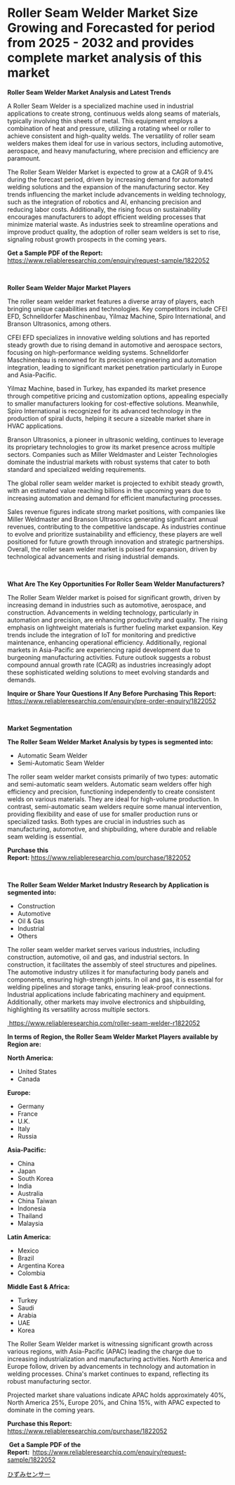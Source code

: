 <p><h1>Roller Seam Welder Market Size Growing and Forecasted for period from 2025 - 2032 and provides complete market analysis of this market</h1></p><p><strong>Roller Seam Welder Market Analysis and Latest Trends</strong></p>
<p><p>A Roller Seam Welder is a specialized machine used in industrial applications to create strong, continuous welds along seams of materials, typically involving thin sheets of metal. This equipment employs a combination of heat and pressure, utilizing a rotating wheel or roller to achieve consistent and high-quality welds. The versatility of roller seam welders makes them ideal for use in various sectors, including automotive, aerospace, and heavy manufacturing, where precision and efficiency are paramount.</p><p>The Roller Seam Welder Market is expected to grow at a CAGR of 9.4% during the forecast period, driven by increasing demand for automated welding solutions and the expansion of the manufacturing sector. Key trends influencing the market include advancements in welding technology, such as the integration of robotics and AI, enhancing precision and reducing labor costs. Additionally, the rising focus on sustainability encourages manufacturers to adopt efficient welding processes that minimize material waste. As industries seek to streamline operations and improve product quality, the adoption of roller seam welders is set to rise, signaling robust growth prospects in the coming years.</p></p>
<p><strong>Get a Sample PDF of the Report:&nbsp;</strong> <a href="https://www.reliableresearchiq.com/enquiry/request-sample/1822052?utm_campaign=1082&utm_medium=2&utm_source=Github&utm_content=ia&utm_term=27022025&utm_id=roller-seam-welder">https://www.reliableresearchiq.com/enquiry/request-sample/1822052</a></p>
<p>&nbsp;</p>
<p><strong>Roller Seam Welder Major Market Players</strong></p>
<p><p>The roller seam welder market features a diverse array of players, each bringing unique capabilities and technologies. Key competitors include CFEI EFD, Schnelldorfer Maschinenbau, Yilmaz Machine, Spiro International, and Branson Ultrasonics, among others.</p><p>CFEI EFD specializes in innovative welding solutions and has reported steady growth due to rising demand in automotive and aerospace sectors, focusing on high-performance welding systems. Schnelldorfer Maschinenbau is renowned for its precision engineering and automation integration, leading to significant market penetration particularly in Europe and Asia-Pacific. </p><p>Yilmaz Machine, based in Turkey, has expanded its market presence through competitive pricing and customization options, appealing especially to smaller manufacturers looking for cost-effective solutions. Meanwhile, Spiro International is recognized for its advanced technology in the production of spiral ducts, helping it secure a sizeable market share in HVAC applications.</p><p>Branson Ultrasonics, a pioneer in ultrasonic welding, continues to leverage its proprietary technologies to grow its market presence across multiple sectors. Companies such as Miller Weldmaster and Leister Technologies dominate the industrial markets with robust systems that cater to both standard and specialized welding requirements.</p><p>The global roller seam welder market is projected to exhibit steady growth, with an estimated value reaching billions in the upcoming years due to increasing automation and demand for efficient manufacturing processes. </p><p>Sales revenue figures indicate strong market positions, with companies like Miller Weldmaster and Branson Ultrasonics generating significant annual revenues, contributing to the competitive landscape. As industries continue to evolve and prioritize sustainability and efficiency, these players are well positioned for future growth through innovation and strategic partnerships. Overall, the roller seam welder market is poised for expansion, driven by technological advancements and rising industrial demands.</p></p>
<p>&nbsp;</p>
<p><strong>What Are The Key Opportunities For Roller Seam Welder Manufacturers?</strong></p>
<p><p>The Roller Seam Welder market is poised for significant growth, driven by increasing demand in industries such as automotive, aerospace, and construction. Advancements in welding technology, particularly in automation and precision, are enhancing productivity and quality. The rising emphasis on lightweight materials is further fueling market expansion. Key trends include the integration of IoT for monitoring and predictive maintenance, enhancing operational efficiency. Additionally, regional markets in Asia-Pacific are experiencing rapid development due to burgeoning manufacturing activities. Future outlook suggests a robust compound annual growth rate (CAGR) as industries increasingly adopt these sophisticated welding solutions to meet evolving standards and demands.</p></p>
<p><strong>Inquire or Share Your Questions If Any Before Purchasing This Report:</strong> <a href="https://www.reliableresearchiq.com/enquiry/pre-order-enquiry/1822052?utm_campaign=1082&utm_medium=2&utm_source=Github&utm_content=ia&utm_term=27022025&utm_id=roller-seam-welder">https://www.reliableresearchiq.com/enquiry/pre-order-enquiry/1822052</a></p>
<p>&nbsp;</p>
<p><strong>Market Segmentation</strong></p>
<p><strong>The Roller Seam Welder Market Analysis by types is segmented into:</strong></p>
<p><ul><li>Automatic Seam Welder</li><li>Semi-Automatic Seam Welder</li></ul></p>
<p><p>The roller seam welder market consists primarily of two types: automatic and semi-automatic seam welders. Automatic seam welders offer high efficiency and precision, functioning independently to create consistent welds on various materials. They are ideal for high-volume production. In contrast, semi-automatic seam welders require some manual intervention, providing flexibility and ease of use for smaller production runs or specialized tasks. Both types are crucial in industries such as manufacturing, automotive, and shipbuilding, where durable and reliable seam welding is essential.</p></p>
<p><strong>Purchase this Report:&nbsp;</strong><a href="https://www.reliableresearchiq.com/purchase/1822052?utm_campaign=1082&utm_medium=2&utm_source=Github&utm_content=ia&utm_term=27022025&utm_id=roller-seam-welder">https://www.reliableresearchiq.com/purchase/1822052</a></p>
<p>&nbsp;</p>
<p><strong>The Roller Seam Welder Market Industry Research by Application is segmented into:</strong></p>
<p><ul><li>Construction</li><li>Automotive</li><li>Oil & Gas</li><li>Industrial</li><li>Others</li></ul></p>
<p><p>The roller seam welder market serves various industries, including construction, automotive, oil and gas, and industrial sectors. In construction, it facilitates the assembly of steel structures and pipelines. The automotive industry utilizes it for manufacturing body panels and components, ensuring high-strength joints. In oil and gas, it is essential for welding pipelines and storage tanks, ensuring leak-proof connections. Industrial applications include fabricating machinery and equipment. Additionally, other markets may involve electronics and shipbuilding, highlighting its versatility across multiple sectors.</p></p>
<p><a href="https://www.reliableresearchiq.com/roller-seam-welder-r1822052?utm_campaign=1082&utm_medium=2&utm_source=Github&utm_content=ia&utm_term=27022025&utm_id=roller-seam-welder">&nbsp;https://www.reliableresearchiq.com/roller-seam-welder-r1822052</a></p>
<p><strong>In terms of Region, the Roller Seam Welder Market Players available by Region are:</strong></p>
<p>
    <p> <strong> North America: </strong>
        <ul>
            <li>United States</li>
            <li>Canada</li>
        </ul>
        </p> 
    <p> <strong> Europe: </strong>
        <ul>
            <li>Germany</li>
            <li>France</li>
            <li>U.K.</li>
            <li>Italy</li>
            <li>Russia</li>
        </ul>
        </p> 
    <p> <strong> Asia-Pacific: </strong>
        <ul>
            <li>China</li>
            <li>Japan</li>
            <li>South Korea</li>
            <li>India</li>
            <li>Australia</li>
            <li>China Taiwan</li>
            <li>Indonesia</li>
            <li>Thailand</li>
            <li>Malaysia</li>
        </ul>
        </p> 
    <p> <strong> Latin America: </strong>
        <ul>
            <li>Mexico</li>
            <li>Brazil</li>
            <li>Argentina Korea</li>
            <li>Colombia</li>
        </ul>
        </p> 
    <p> <strong> Middle East & Africa: </strong>
        <ul>
            <li>Turkey</li>
            <li>Saudi</li>
            <li>Arabia</li>
            <li>UAE</li>
            <li>Korea</li>
        </ul>
    </p>
    </p>
<p><p>The Roller Seam Welder market is witnessing significant growth across various regions, with Asia-Pacific (APAC) leading the charge due to increasing industrialization and manufacturing activities. North America and Europe follow, driven by advancements in technology and automation in welding processes. China's market continues to expand, reflecting its robust manufacturing sector. </p><p>Projected market share valuations indicate APAC holds approximately 40%, North America 25%, Europe 20%, and China 15%, with APAC expected to dominate in the coming years.</p></p>
<p><strong>Purchase this Report: </strong><a href="https://www.reliableresearchiq.com/purchase/1822052?utm_campaign=1082&utm_medium=2&utm_source=Github&utm_content=ia&utm_term=27022025&utm_id=roller-seam-welder">https://www.reliableresearchiq.com/purchase/1822052</a></p>
<p>&nbsp;<strong>Get a Sample PDF of the Report:&nbsp;&nbsp;</strong><a href="https://www.reliableresearchiq.com/enquiry/request-sample/1822052?utm_campaign=1082&utm_medium=2&utm_source=Github&utm_content=ia&utm_term=27022025&utm_id=roller-seam-welder">https://www.reliableresearchiq.com/enquiry/request-sample/1822052</a></p>
<p><strong></strong></p>
<p><p><a href="https://github.com/lababdou/Market-Research-Report-List-6/blob/main/739472740200.md?utm_campaign=1082&utm_medium=2&utm_source=Github&utm_content=ia&utm_term=27022025&utm_id=roller-seam-welder">ひずみセンサー</a></p></p>